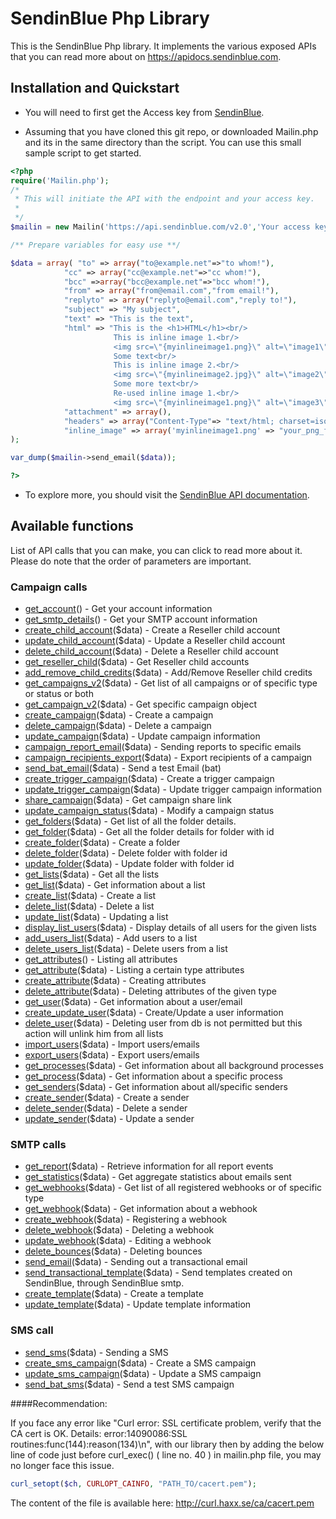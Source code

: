 # SendinBlue Php Library

This is the SendinBlue Php library. It implements the various exposed APIs that you can read more about on https://apidocs.sendinblue.com.


## Installation and Quickstart

 * You will need to first get the Access key from [SendinBlue](https://www.sendinblue.com).

 * Assuming that you have cloned this git repo, or downloaded Mailin.php and its in the same directory than the script. You can use this small sample script to get started.

```PHP
<?php
require('Mailin.php');
/*
 * This will initiate the API with the endpoint and your access key.
 *
 */
$mailin = new Mailin('https://api.sendinblue.com/v2.0','Your access key');  

/** Prepare variables for easy use **/ 

$data = array( "to" => array("to@example.net"=>"to whom!"),
			"cc" => array("cc@example.net"=>"cc whom!"),
			"bcc" =>array("bcc@example.net"=>"bcc whom!"),
			"from" => array("from@email.com","from email!"),
			"replyto" => array("replyto@email.com","reply to!"),
			"subject" => "My subject",
			"text" => "This is the text",
			"html" => "This is the <h1>HTML</h1><br/>
					   This is inline image 1.<br/>
					   <img src=\"{myinlineimage1.png}\" alt=\"image1\" border=\"0\"><br/>
					   Some text<br/>
					   This is inline image 2.<br/>
					   <img src=\"{myinlineimage2.jpg}\" alt=\"image2\" border=\"0\"><br/>
					   Some more text<br/>
					   Re-used inline image 1.<br/>
					   <img src=\"{myinlineimage1.png}\" alt=\"image3\" border=\"0\">",
			"attachment" => array(),
			"headers" => array("Content-Type"=> "text/html; charset=iso-8859-1","X-param1"=> "value1", "X-param2"=> "value2",...,"X-Mailin-custom"=>"my custom value", "X-Mailin-IP"=> "102.102.1.2", "X-Mailin-Tag" => "My tag"),
			"inline_image" => array('myinlineimage1.png' => "your_png_files_base64_encoded_chunk_data",'myinlineimage2.jpg' => "your_jpg_files_base64_encoded_chunk_data")
);

var_dump($mailin->send_email($data));

?>
```

 * To explore more, you should visit the [SendinBlue API documentation](https://apidocs.sendinblue.com).

## Available functions

List of API calls that you can make, you can click to read more about it. Please do note that the order of parameters are important.

### Campaign calls

 * [get_account](https://apidocs.sendinblue.com/account/#1)() - Get your account information
 * [get_smtp_details](https://apidocs.sendinblue.com/account/#7)() - Get your SMTP account information
 * [create_child_account](https://apidocs.sendinblue.com/account/#2)($data) - Create a Reseller child account
 * [update_child_account](https://apidocs.sendinblue.com/account/#3)($data) - Update a Reseller child account
 * [delete_child_account](https://apidocs.sendinblue.com/account/#4)($data) - Delete a Reseller child account
 * [get_reseller_child](https://apidocs.sendinblue.com/account/#5)($data) - Get Reseller child accounts
 * [add_remove_child_credits](https://apidocs.sendinblue.com/account/#6)($data) - Add/Remove Reseller child credits
 * [get_campaigns_v2](https://apidocs.sendinblue.com/campaign/#1)($data) - Get list of all campaigns or of specific type or status or both
 * [get_campaign_v2](https://apidocs.sendinblue.com/campaign/#1)($data) - Get specific campaign object
 * [create_campaign](https://apidocs.sendinblue.com/campaign/#2)($data) - Create a campaign
 * [delete_campaign](https://apidocs.sendinblue.com/campaign/#3)($data) - Delete a campaign
 * [update_campaign](https://apidocs.sendinblue.com/campaign/#4)($data) - Update campaign information
 * [campaign_report_email](https://apidocs.sendinblue.com/campaign/#5)($data) - Sending reports to specific emails
 * [campaign_recipients_export](https://apidocs.sendinblue.com/campaign/#6)($data) - Export recipients of a campaign
 * [send_bat_email](https://apidocs.sendinblue.com/campaign/#7)($data) - Send a test Email (bat)
 * [create_trigger_campaign](https://apidocs.sendinblue.com/campaign/#8)($data) - Create a trigger campaign
 * [update_trigger_campaign](https://apidocs.sendinblue.com/campaign/#9)($data) - Update trigger campaign information
 * [share_campaign](https://apidocs.sendinblue.com/campaign/#10)($data) - Get campaign share link
 * [update_campaign_status](https://apidocs.sendinblue.com/campaign/#11)($data) - Modify a campaign status
 * [get_folders](https://apidocs.sendinblue.com/folder/#1)($data) - Get list of all the folder details.
 * [get_folder](https://apidocs.sendinblue.com/folder/#2)($data) - Get all the folder details for folder with id <id>
 * [create_folder](https://apidocs.sendinblue.com/folder/#3)($data) - Create a folder
 * [delete_folder](https://apidocs.sendinblue.com/folder/#4)($data) - Delete folder with folder id <id>
 * [update_folder](https://apidocs.sendinblue.com/folder/#5)($data) - Update folder with folder id <id>
 * [get_lists](https://apidocs.sendinblue.com/list/#1)($data) - Get all the lists
 * [get_list](https://apidocs.sendinblue.com/list/#2)($data) - Get information about a list
 * [create_list](https://apidocs.sendinblue.com/list/#3)($data) - Create a list
 * [delete_list](https://apidocs.sendinblue.com/list/#4)($data) - Delete a list
 * [update_list](https://apidocs.sendinblue.com/list/#5)($data) - Updating a list
 * [display_list_users](https://apidocs.sendinblue.com/list/#8)($data) - Display details of all users for the given lists
 * [add_users_list](https://apidocs.sendinblue.com/list/#6)($data) - Add users to a list
 * [delete_users_list](https://apidocs.sendinblue.com/list/#7)($data) - Delete users from a list
 * [get_attributes](https://apidocs.sendinblue.com/attribute/#1)() - Listing all attributes
 * [get_attribute](https://apidocs.sendinblue.com/attribute/#2)($data) - Listing a certain type attributes
 * [create_attribute](https://apidocs.sendinblue.com/attribute/#3)($data) - Creating attributes
 * [delete_attribute](https://apidocs.sendinblue.com/attribute/#4)($data) - Deleting attributes of the given type
 * [get_user](https://apidocs.sendinblue.com/user/#2)($data) - Get information about a user/email
 * [create_update_user](https://apidocs.sendinblue.com/user/#1)($data) - Create/Update a user information
 * [delete_user](https://apidocs.sendinblue.com/user/#3)($data) - Deleting user from db is not permitted but this action will unlink him from all lists
 * [import_users](https://apidocs.sendinblue.com/user/#4)($data) - Import users/emails
 * [export_users](https://apidocs.sendinblue.com/user/#5)($data) - Export users/emails
 * [get_processes](https://apidocs.sendinblue.com/process/#1)($data) - Get information about all background processes
 * [get_process](https://apidocs.sendinblue.com/process/#2)($data) - Get information about a specific process
 * [get_senders](https://apidocs.sendinblue.com/sender-management/#1)($data) - Get information about all/specific senders
 * [create_sender](https://apidocs.sendinblue.com/sender-management/#2)($data) - Create a sender
 * [delete_sender](https://apidocs.sendinblue.com/sender-management/#3)($data) - Delete a sender
 * [update_sender](https://apidocs.sendinblue.com/sender-management/#4)($data) - Update a sender

### SMTP calls

 * [get_report](https://apidocs.sendinblue.com/report/)($data) - Retrieve information for all report events
 * [get_statistics](https://apidocs.sendinblue.com/statistics/)($data) - Get aggregate statistics about emails sent
 * [get_webhooks](https://apidocs.sendinblue.com/webhooks/#1)($data) - Get list of all registered webhooks or of specific type
 * [get_webhook](https://apidocs.sendinblue.com/webhooks/#2)($data) - Get information about a webhook
 * [create_webhook](https://apidocs.sendinblue.com/webhooks/#3)($data) - Registering a webhook
 * [delete_webhook](https://apidocs.sendinblue.com/webhooks/#5)($data) - Deleting a webhook
 * [update_webhook](https://apidocs.sendinblue.com/webhooks/#4)($data) - Editing a webhook
 * [delete_bounces](https://apidocs.sendinblue.com/bounces/)($data) - Deleting bounces
 * [send_email](https://apidocs.sendinblue.com/tutorial-sending-transactional-email/)($data) - Sending out a transactional email
 * [send_transactional_template](https://apidocs.sendinblue.com/template/)($data) - Send templates created on SendinBlue, through SendinBlue smtp.
 * [create_template](https://apidocs.sendinblue.com/template/#2)($data) - Create a template 
 * [update_template](https://apidocs.sendinblue.com/template/#3)($data) - Update template information

### SMS call

 * [send_sms](https://apidocs.sendinblue.com/mailin-sms/#1)($data) - Sending a SMS
 * [create_sms_campaign](https://apidocs.sendinblue.com/mailin-sms/#2)($data) - Create a SMS campaign
 * [update_sms_campaign](https://apidocs.sendinblue.com/mailin-sms/#3)($data) - Update a SMS campaign
 * [send_bat_sms](https://apidocs.sendinblue.com/mailin-sms/#4)($data) - Send a test SMS campaign

####Recommendation:

If you face any error like "Curl error: SSL certificate problem, verify that the CA cert is OK. Details: error:14090086:SSL routines:func(144):reason(134)\n", with our library then by adding the below line of code just before curl_exec() ( line no. 40 ) in mailin.php file, you may no longer face this issue.
```PHP
curl_setopt($ch, CURLOPT_CAINFO, "PATH_TO/cacert.pem");
```
The content of the file is available here: http://curl.haxx.se/ca/cacert.pem